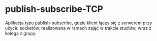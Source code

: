 # publish-subscribe-TCP
Aplikacja typu publish-subscribe, gdzie klient łączy się z serwerem przy użyciu socketów, realizowana w ramach zajęć w trakcie studiów, wraz z kolegą z grupy.
